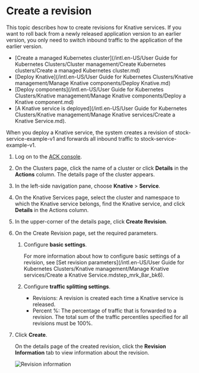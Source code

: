 # Create a revision

This topic describes how to create revisions for Knative services. If you want to roll back from a newly released application version to an earlier version, you only need to switch inbound traffic to the application of the earlier version.

-   [Create a managed Kubernetes cluster](/intl.en-US/User Guide for Kubernetes Clusters/Cluster management/Create Kubernetes clusters/Create a managed Kubernetes cluster.md)
-   [Deploy Knative](/intl.en-US/User Guide for Kubernetes Clusters/Knative management/Manage Knative components/Deploy Knative.md)
-   [Deploy components](/intl.en-US/User Guide for Kubernetes Clusters/Knative management/Manage Knative components/Deploy a Knative component.md)
-   [A Knative service is deployed](/intl.en-US/User Guide for Kubernetes Clusters/Knative management/Manage Knative services/Create a Knative Service.md).

When you deploy a Knative service, the system creates a revision of stock-service-example-v1 and forwards all inbound traffic to stock-service-example-v1.

1.  Log on to the [ACK console](https://cs.console.aliyun.com).

2.  On the Clusters page, click the name of a cluster or click **Details** in the **Actions** column. The details page of the cluster appears.

3.  In the left-side navigation pane, choose **Knative** \> **Service**.

4.  On the Knative Services page, select the cluster and namespace to which the Knative service belongs, find the Knative service, and click **Details** in the Actions column.

5.  In the upper-corner of the details page, click **Create Revision**.

6.  On the Create Revision page, set the required parameters.

    1.  Configure **basic settings**.

        For more information about how to configure basic settings of a revision, see [Set revision parameters](/intl.en-US/User Guide for Kubernetes Clusters/Knative management/Manage Knative services/Create a Knative Service.mdstep_mrk_8ar_bk6).

    2.  Configure **traffic splitting settings**.

        -   Revisions: A revision is created each time a Knative service is released.
        -   Percent %: The percentage of traffic that is forwarded to a revision. The total sum of the traffic percentiles specified for all revisions must be 100%.
7.  Click **Create**.

    On the details page of the created revision, click the **Revision Information** tab to view information about the revision.

    ![Revision information](https://static-aliyun-doc.oss-accelerate.aliyuncs.com/assets/img/en-US/6065359951/p97823.png)


